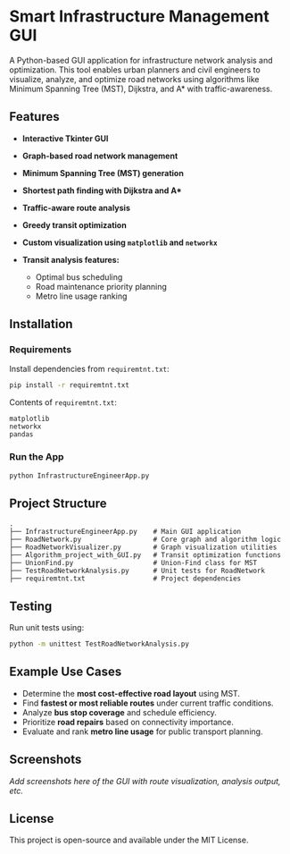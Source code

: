 

# Smart Infrastructure Management GUI

A Python-based GUI application for infrastructure network analysis and optimization. This tool enables urban planners and civil engineers to visualize, analyze, and optimize road networks using algorithms like Minimum Spanning Tree (MST), Dijkstra, and A\* with traffic-awareness.

## Features

* **Interactive Tkinter GUI**
* **Graph-based road network management**
* **Minimum Spanning Tree (MST) generation**
* **Shortest path finding with Dijkstra and A\***
* **Traffic-aware route analysis**
* **Greedy transit optimization**
* **Custom visualization using `matplotlib` and `networkx`**
* **Transit analysis features:**

  * Optimal bus scheduling
  * Road maintenance priority planning
  * Metro line usage ranking

## Installation

### Requirements

Install dependencies from `requiremtnt.txt`:

```bash
pip install -r requiremtnt.txt
```

Contents of `requiremtnt.txt`:

```
matplotlib
networkx
pandas
```

### Run the App

```bash
python InfrastructureEngineerApp.py
```

## Project Structure

```
.
├── InfrastructureEngineerApp.py    # Main GUI application
├── RoadNetwork.py                  # Core graph and algorithm logic
├── RoadNetworkVisualizer.py        # Graph visualization utilities
├── Algorithm_project_with_GUI.py   # Transit optimization functions
├── UnionFind.py                    # Union-Find class for MST
├── TestRoadNetworkAnalysis.py      # Unit tests for RoadNetwork
├── requiremtnt.txt                 # Project dependencies
```

## Testing

Run unit tests using:

```bash
python -m unittest TestRoadNetworkAnalysis.py
```

## Example Use Cases

* Determine the **most cost-effective road layout** using MST.
* Find **fastest or most reliable routes** under current traffic conditions.
* Analyze **bus stop coverage** and schedule efficiency.
* Prioritize **road repairs** based on connectivity importance.
* Evaluate and rank **metro line usage** for public transport planning.

## Screenshots

*Add screenshots here of the GUI with route visualization, analysis output, etc.*

## License

This project is open-source and available under the MIT License.


